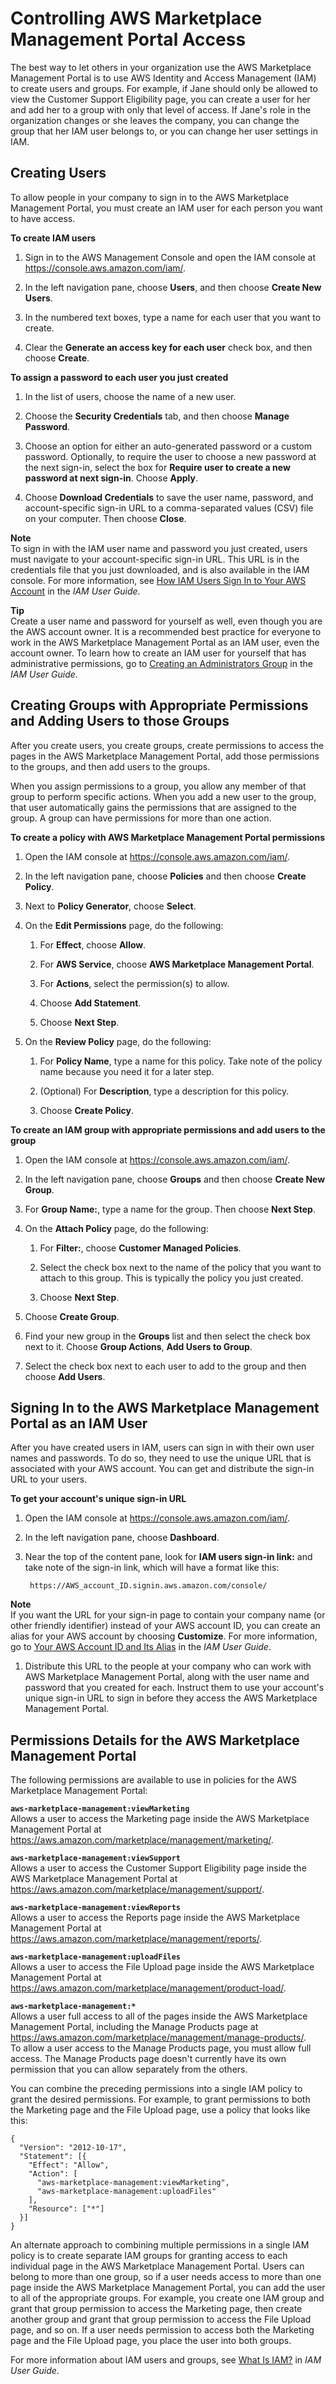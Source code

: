 # Controlling AWS Marketplace Management Portal Access<a name="marketplace-management-portal-user-access"></a>

The best way to let others in your organization use the AWS Marketplace Management Portal is to use AWS Identity and Access Management \(IAM\) to create users and groups\. For example, if Jane should only be allowed to view the Customer Support Eligibility page, you can create a user for her and add her to a group with only that level of access\. If Jane's role in the organization changes or she leaves the company, you can change the group that her IAM user belongs to, or you can change her user settings in IAM\.

## Creating Users<a name="creating-iam-users"></a>

To allow people in your company to sign in to the AWS Marketplace Management Portal, you must create an IAM user for each person you want to have access\.

**To create IAM users**

1. Sign in to the AWS Management Console and open the IAM console at [https://console\.aws\.amazon\.com/iam/](https://console.aws.amazon.com/iam/)\.

1. In the left navigation pane, choose **Users**, and then choose **Create New Users**\.

1. In the numbered text boxes, type a name for each user that you want to create\.

1. Clear the **Generate an access key for each user** check box, and then choose **Create**\.

**To assign a password to each user you just created**

1. In the list of users, choose the name of a new user\.

1. Choose the **Security Credentials** tab, and then choose **Manage Password**\.

1. Choose an option for either an auto\-generated password or a custom password\. Optionally, to require the user to choose a new password at the next sign\-in, select the box for **Require user to create a new password at next sign\-in**\. Choose **Apply**\.

1. Choose **Download Credentials** to save the user name, password, and account\-specific sign\-in URL to a comma\-separated values \(CSV\) file on your computer\. Then choose **Close**\.

**Note**  
To sign in with the IAM user name and password you just created, users must navigate to your account\-specific sign\-in URL\. This URL is in the credentials file that you just downloaded, and is also available in the IAM console\. For more information, see [How IAM Users Sign In to Your AWS Account](http://docs.aws.amazon.com/IAM/latest/UserGuide/id_users_sign-in.html) in the *IAM User Guide*\.

**Tip**  
Create a user name and password for yourself as well, even though you are the AWS account owner\. It is a recommended best practice for everyone to work in the AWS Marketplace Management Portal as an IAM user, even the account owner\. To learn how to create an IAM user for yourself that has administrative permissions, go to [Creating an Administrators Group](http://docs.aws.amazon.com/IAM/latest/UserGuide/getting-started_create-admin-group.html) in the *IAM User Guide*\.

## Creating Groups with Appropriate Permissions and Adding Users to those Groups<a name="creating-iam-groups"></a>

After you create users, you create groups, create permissions to access the pages in the AWS Marketplace Management Portal, add those permissions to the groups, and then add users to the groups\.

When you assign permissions to a group, you allow any member of that group to perform specific actions\. When you add a new user to the group, that user automatically gains the permissions that are assigned to the group\. A group can have permissions for more than one action\. 

**To create a policy with AWS Marketplace Management Portal permissions**

1. Open the IAM console at [https://console\.aws\.amazon\.com/iam/](https://console.aws.amazon.com/iam/)\.

1. In the left navigation pane, choose **Policies** and then choose **Create Policy**\.

1. Next to **Policy Generator**, choose **Select**\. 

1. On the **Edit Permissions** page, do the following:

   1. For **Effect**, choose **Allow**\.

   1. For **AWS Service**, choose **AWS Marketplace Management Portal**\.

   1. For **Actions**, select the permission\(s\) to allow\.

   1. Choose **Add Statement**\. 

   1. Choose **Next Step**\. 

1. On the **Review Policy** page, do the following:

   1. For **Policy Name**, type a name for this policy\. Take note of the policy name because you need it for a later step\.

   1. \(Optional\) For **Description**, type a description for this policy\. 

   1. Choose **Create Policy**\. 

**To create an IAM group with appropriate permissions and add users to the group**

1. Open the IAM console at [https://console\.aws\.amazon\.com/iam/](https://console.aws.amazon.com/iam/)\.

1. In the left navigation pane, choose **Groups** and then choose **Create New Group**\. 

1. For **Group Name:**, type a name for the group\. Then choose **Next Step**\.

1. On the **Attach Policy** page, do the following:

   1. For **Filter:**, choose **Customer Managed Policies**\.

   1. Select the check box next to the name of the policy that you want to attach to this group\. This is typically the policy you just created\. 

   1. Choose **Next Step**\. 

1. Choose **Create Group**\. 

1. Find your new group in the **Groups** list and then select the check box next to it\. Choose **Group Actions**, **Add Users to Group**\.

1. Select the check box next to each user to add to the group and then choose **Add Users**\.

## Signing In to the AWS Marketplace Management Portal as an IAM User<a name="signing-in-using-iam-user"></a>

After you have created users in IAM, users can sign in with their own user names and passwords\. To do so, they need to use the unique URL that is associated with your AWS account\. You can get and distribute the sign\-in URL to your users\.

**To get your account's unique sign\-in URL**

1. Open the IAM console at [https://console\.aws\.amazon\.com/iam/](https://console.aws.amazon.com/iam/)\.

1. In the left navigation pane, choose **Dashboard**\.

1. Near the top of the content pane, look for **IAM users sign\-in link:** and take note of the sign\-in link, which will have a format like this:

   ```
    https://AWS_account_ID.signin.aws.amazon.com/console/
   ```
**Note**  
If you want the URL for your sign\-in page to contain your company name \(or other friendly identifier\) instead of your AWS account ID, you can create an alias for your AWS account by choosing **Customize**\. For more information, go to [Your AWS Account ID and Its Alias](http://docs.aws.amazon.com/IAM/latest/UserGuide/console_account-alias.html) in the *IAM User Guide*\. 

1. Distribute this URL to the people at your company who can work with AWS Marketplace Management Portal, along with the user name and password that you created for each\. Instruct them to use your account's unique sign\-in URL to sign in before they access the AWS Marketplace Management Portal\. 

## Permissions Details for the AWS Marketplace Management Portal<a name="detailed-management-portal-permissions"></a>

The following permissions are available to use in policies for the AWS Marketplace Management Portal:

**`aws-marketplace-management:viewMarketing`**  
Allows a user to access the Marketing page inside the AWS Marketplace Management Portal at [https://aws\.amazon\.com/marketplace/management/marketing/](https://aws.amazon.com/marketplace/management/marketing/)\.

**`aws-marketplace-management:viewSupport`**  
Allows a user to access the Customer Support Eligibility page inside the AWS Marketplace Management Portal at [https://aws\.amazon\.com/marketplace/management/support/](https://aws.amazon.com/marketplace/management/support/)\.

**`aws-marketplace-management:viewReports`**  
Allows a user to access the Reports page inside the AWS Marketplace Management Portal at [https://aws\.amazon\.com/marketplace/management/reports/](https://aws.amazon.com/marketplace/management/reports/)\.

**`aws-marketplace-management:uploadFiles`**  
Allows a user to access the File Upload page inside the AWS Marketplace Management Portal at [https://aws\.amazon\.com/marketplace/management/product\-load/](https://aws.amazon.com/marketplace/management/product-load/)\.

**`aws-marketplace-management:*`**  
Allows a user full access to all of the pages inside the AWS Marketplace Management Portal, including the Manage Products page at [https://aws\.amazon\.com/marketplace/management/manage\-products/](https://aws.amazon.com/marketplace/management/manage-products/)\.  
To allow a user access to the Manage Products page, you must allow full access\. The Manage Products page doesn't currently have its own permission that you can allow separately from the others\.

You can combine the preceding permissions into a single IAM policy to grant the desired permissions\. For example, to grant permissions to both the Marketing page and the File Upload page, use a policy that looks like this: 

```
{
  "Version": "2012-10-17",
  "Statement": [{
    "Effect": "Allow",
    "Action": [
      "aws-marketplace-management:viewMarketing",
      "aws-marketplace-management:uploadFiles"
    ],
    "Resource": ["*"]
  }]
}
```

An alternate approach to combining multiple permissions in a single IAM policy is to create separate IAM groups for granting access to each individual page in the AWS Marketplace Management Portal\. Users can belong to more than one group, so if a user needs access to more than one page inside the AWS Marketplace Management Portal, you can add the user to all of the appropriate groups\. For example, you create one IAM group and grant that group permission to access the Marketing page, then create another group and grant that group permission to access the File Upload page, and so on\. If a user needs permission to access both the Marketing page and the File Upload page, you place the user into both groups\.

For more information about IAM users and groups, see [What Is IAM?](http://docs.aws.amazon.com/IAM/latest/UserGuide/introduction.html) in *IAM User Guide*\. 